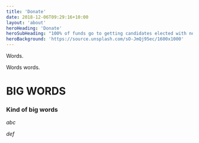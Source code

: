 ```yaml
---
title: 'Donate'
date: 2018-12-06T09:29:16+10:00
layout: 'about'
heroHeading: 'Donate'
heroSubHeading: "100% of funds go to getting candidates elected with no overhead."
heroBackground: 'https://source.unsplash.com/sO-JmQj95ec/1600x1000'
---
```


Words.

Words words.

# BIG WORDS

### Kind of big words

*abc*

_def_

